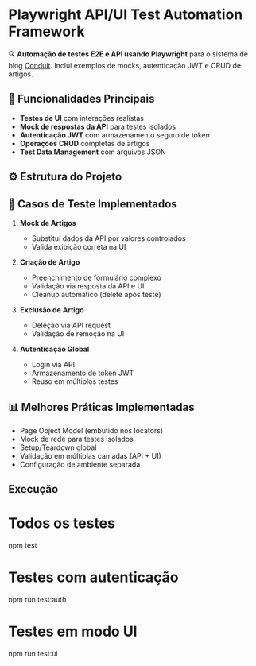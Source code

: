 # Playwright API/UI Test Automation Framework

🔍 **Automação de testes E2E e API usando Playwright** para o sistema de blog [Conduit](https://conduit.bondaracademy.com/). Inclui exemplos de mocks, autenticação JWT e CRUD de artigos.

## 🚀 Funcionalidades Principais
- **Testes de UI** com interações realistas
- **Mock de respostas da API** para testes isolados
- **Autenticação JWT** com armazenamento seguro de token
- **Operações CRUD** completas de artigos
- **Test Data Management** com arquivos JSON


## ⚙️ Estrutura do Projeto

## 🧪 Casos de Teste Implementados
1. **Mock de Artigos**  
   - Substitui dados da API por valores controlados
   - Valida exibição correta na UI

2. **Criação de Artigo**  
   - Preenchimento de formulário complexo
   - Validação via resposta da API e UI
   - Cleanup automático (delete após teste)

3. **Exclusão de Artigo**  
   - Deleção via API request
   - Validação de remoção na UI

4. **Autenticação Global**  
   - Login via API
   - Armazenamento de token JWT
   - Reuso em múltiplos testes


## 📊 Melhores Práticas Implementadas
- Page Object Model (embutido nos locators)
- Mock de rede para testes isolados
- Setup/Teardown global
- Validação em múltiplas camadas (API + UI)
- Configuração de ambiente separada

## Execução 

# Todos os testes
npm test

# Testes com autenticação
npm run test:auth

# Testes em modo UI
npm run test:ui

